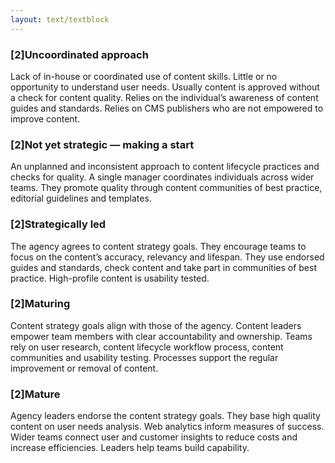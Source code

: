 ```yaml
---
layout: text/textblock
---
```


### [2]Uncoordinated approach
Lack of in-house or coordinated use of content skills. Little or no opportunity to understand user needs. Usually content is approved without a check for content quality. Relies on the individual’s awareness of content guides and standards. Relies on CMS publishers who are not empowered to improve content.

### [2]Not yet strategic — making a start
An unplanned and inconsistent approach to content lifecycle practices and checks for quality. A single manager coordinates individuals across wider teams. They promote quality through content communities of best practice, editorial guidelines and templates. 

### [2]Strategically led
The agency agrees to content strategy goals. They encourage teams to focus on the content’s accuracy, relevancy and lifespan. They use endorsed guides and standards, check content and take part in communities of best practice. High-profile content is usability tested.

### [2]Maturing
Content strategy goals align with those of the agency. Content leaders empower team members with clear accountability and ownership. Teams rely on user research, content lifecycle workflow process, content communities and usability testing. Processes support the regular improvement or removal of content.

### [2]Mature
Agency leaders endorse the content strategy goals. They base high quality content on user needs analysis. Web analytics inform measures of success. Wider teams connect user and customer insights to reduce costs and increase efficiencies. Leaders help teams build capability.

